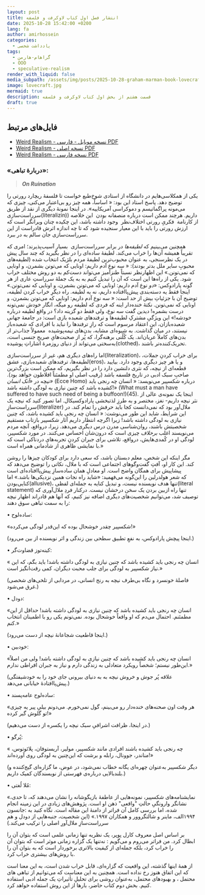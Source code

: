 ```yaml
---
layout: post
title: انتشار فصل اول کتاب لاوکرفت و فلسفه
date: 2025-10-28 15:42:00 +0200
lang: fa
author: amirhossein
categories:
  - یادداشت شخصی
tags:
  - گراهام-هارمن
  - OOO
  - speculative-realism
render_with_liquid: false
media_subpath: /assets/img/posts/2025-10-28-graham-marman-book-lovecraft
image: lovecraft.jpg
mermaid: true
description: قسمت هشتم از بخش اول کتاب لاوکرفت و فلسفه
draft: true
---
```



## فایل‌های مرتبط

- [Weird Realism - نسخه موبایل - فارسی PDF](assets/pdf/2025-10-28-graham-marman-book-lovecraft/mobile-version.pdf)
- [Weird Realism - نسخه اصلی PDF](assets/pdf/2025-10-28-graham-marman-book-lovecraft/Weird-Realism-Lovecraft-and-Philosophy.pdf)
- [Weird Realism - نسخه فارسی PDF](assets/pdf/2025-10-28-graham-marman-book-lovecraft/Weird-Realism-Lovecraft-and-Philosophy-persion.pdf)


###  «دربارۀ تباهی»:

> _**On Ruination**_

یکی از همکلاسی‌هایم در دانشگاه از استادی شوخ‌طبع خواست تا فلسفۀ ریچارد رورتی را توضیح دهد. پاسخ استاد این بود: « اساساً، همه چیز رو بی‌اعتبار می‌کنی، چیزی که می‌مونه پراگماتیسم و دموکراسی آمریکاییه». در اینجا نمونۀ‌ دیگری از نقد از طریق سرراست‌سازی(literalizin)) داریم. هرچند ممکن است درباره منصفانه بودن  این خلاصه از کارنامة  فکریِ رورتی اختلاف‌نظر  وجود داشته باشد، این چکیده چنان ویرانگر است که ارزش رورتی را باید با این معیار سنجیده شود که تا چه اندازه اثرش قادراست از این سرراست‌سازی جان سالم به در ببرد.

همچنین می‌بینیم که _لطیفه‌ها_ در برابر سرراست‌سازی  بسیار آسیب‌پذیرند؛ امری که تقریباً همیشه آن‌ها را خراب می‌کند. لطیفۀ‌ ساده‌ای را در نظر بگیرید که چند سال پیش در یک نظرسنجی‌، به عنوان محبوب‌ترین لطیفۀ مردم بلژیک انتخاب شده (لطیفه‌های محبوبِ سایر ملل بدتر بودند): « سه نوع آدم داریم: اونایی که می‌تونن بشمرن، و اونایی که نمی‌تونن.» این اظهارنظر نسبتاً طنزآمیز می‌تواند دست‌کم به دو روش مختلف خراب شود. یکی از راه‌ها این است که آن را تبدیل کنیم به به یک جملۀ سرراستِ عاری از هر گونه پارادوکس: «_دو_ نوع آدم داریم: اونایی که می‌تونن بشمرن، و اونایی که نمی‌تونن.» اینجا فقط یه دسته‌بندی پیش‌پاافتاده داریم، نه یه لطیفه. راه دیگرِ خراب کردن لطیفه، توضیح آن با جزئیاتِ بیش از حد است: « سه نوع آدم داریم: اونایی که می‌تونن بشمرن، و اونایی که نمی‌تونن. نکتۀ خنده‌دار اینه که فردی که لطیفه رو میگه، انگار خودش نمی‌تونه درست بشمره! دیدین گفت سه نوع، ولی فقط دو گزینه داد؟ در واقع لطیفه درباره خودشه!» این ویژگیِ مشترکِ لطیفه‌ها و ترفندهای شعبده بازی است: در جامعۀ جهانی شعبده‌بازان، این اعتقاد مرسوم است که رازِ ترفندها را نباید با افرادی که شعبده‌باز نیستند، در میان گذاشت. به شیوه‌ای مشابه، بدن‌های نیمه‌پوشیده  معمولاً جذاب‌تر از بدن‌های کاملاً عریان‌اند. یک کُلُنی برهنه‌‌گرا، که پُر از صحبت‌هایِ صریحِ جنسی است، به‌سختی می‌تواند از دنیای روزمرۀ اشاراتِ پوشیده(clothed)، تحریک‌کننده‌تر باشند.

اما راه‌های دیگری هم، غیر از سرراست‌سازی(literalization)، برای خراب کردنِ جملات، لطیفه‌ها، ترفندهای شعبده‌بازی، عشق(eros)، و یا هر چیز دیگری وجود دارد. بیایید قطعه‌ای از نیچه، که نثری دلنشین دارد را در نظر بگیریم، که ممکن است بزرگ‌ترین صاحبِ سبک ادبی در تاریخ فلسفه باشد (رقیب اصلی او مطمئناً افلاطون خواهد بود). نیچه در _«آنک انسان»_ (Ecce Homo) درباره شکسپیر می‌نویسد: « انسان چه رنجی باید کشیده باشد که چنین نیازی به لودگی داشته باشد!» (What must a man have suffered to have such need of being a buffoon!)(45). اینجا یک نمونه‌ی عالی از نثر نیچه داریم- نغز، مختصر و به طرزِ لذتبخشی پارادوکسیکال. اما تصور کنید که نیچه یک سرراست‌سازِ(literalizer) ملال‌آور بود که نمی‌دانست کجا باید حرفش را تمام کند. در این شرایط، شاید این طور می‌نوشت: « انسان چه رنجی باید کشیده باشد، که چنین نیازی به لودگی داشته باشد! زیرا اگرچه انتظار داریم آثار شکسپیر بازتاب مستقیم شخصیتش باشند، روان‌شناسی مدرن درس دیگری می‌دهد. زیرا، درواقع، آنچه مردم می‌نویسند اغلب _برخلاف_ چیزی است که درون‌شان احساس می‌کنند. در مورد شکسپیر، لودگی او در کُمدی‌هایش، درواقع، تلاشی برای جبران کردنِ تجربه‌هایِ دردناکی است که با نمایشی ظاهری از شادمانی همراه است.»

مگر اینکه این شخص، معلم دبستان باشد، که سعی دارد برای کودکان چیزها را روشن کند. این کار او، آفتِ گفت‌وگوهای اجتماعی است که با ملال، نکاتی را توضیح می‌دهد که پیشاپیش برای همگان واضح است. او معادلِ همان ساده‌سازِ پیش‌پاافتاده‌‌ای است که شعر هولدرلین را این‌گونه می‌فهمید: «شاید راه نجات همین نزدیکی‌ها باشد.» اما کنایی‌بودن(allusive)، تنها هدف نویسنده نیست، و تبدیل کنایه‌ به جمله‌ای لفظی(literal statement) تنها راه ازبین بردن یک سخن درخشان نیست. درکنار فردِ ملال‌آوری که توصیف شد، می‌توانیم شخصیت‌های دیگری اضافه نیز کنیم، که آنها هم قادراند اظهار نیچه را به سمت تباهی سوق دهند:

• ساده‌لوح:

«شکسپیر چقدر خوشحال بوده که این‌قدر لودگی می‌کرده!»

(اینجا پیچش پارادوکس، به نفعِ تطبیق سطحی بین زندگی و اثر نویسنده از بین می‌رود.)

• کینه‌توز قضاوت‌گر:

« انسان چه رنجی باید کشیده باشد که چنین نیازی به لودگی داشته باشد! باید بگم، که این نیاز شکسپیر به لودگی برای جلب محبت دیگران، کمی رقت‌انگیز است.»

(فاصلۀ خونسرد و نگاه بی‌طرف نیچه به رنج انسانی، در مردابی از تلخی‌‌های شخصی غرق می‌شود.)

• دو‌دل:

«انسان چه رنجی باید کشیده باشد که چنین نیازی به لودگی داشته باشد! حداقل از این مطمئنم. احتمال می‌دم که او واقعاً خوشحال بوده. نمی‌تونم یکی رو با اطمینان انتخاب کنم.»

(اینجا قاطعیت شجاعانۀ نیچه از دست می‌رود.)

• خودبین:

«انسان چه رنجی باید کشیده باشد که چنین نیازی به لودگی داشته باشد! ولی من اصلاً این‌طور نیستم؛ شخصاً رویکرد متعادلی به زندگی دارم و نیاز به جبران افراطی ندارم.»

(علاقه پُر جوش و خروش نیچه به به دنیای بیرونی جای خود را به خودشیفتگی پیش‌پاافتادۀ خیابانی می‌دهد.)

• ساده‌لوح عامه‌پسند:

«هر وقت اون صحنه‌های خنده‌دار رو می‌بینم، گول نمی‌خورم. می‌دونم بیلیِ پیر یه چیزی تو گلوش گیر کرده!»

(در اینجا، ظرافت اشرافیِ سبک نیچه را یکسره از دست می‌دهیم.)

• پُرگو:

« چه رنجی باید کشیده باشند افرادی مانند شکسپیر، مولیر، آریستوفان، پلائوتوس، مناندر، جوونال، رابله و برشت که این‌چنین به لودگی روی آورده‌اند!»

(دیگر شکسپیر به‌عنوان چهره‌ای یگانه خطاب نمی‌شود، در عوض، ما گزاره‌ای گیج‌کننده و بلندبالایی درباره‌ی فهرستی از نویسندگان کمیک داریم.)

• مُلا لُغتی:

«نمایشنامه‌های شکسپیر، نمونه‌هایی از عاطفۀ بازیگوشانه را نشان می‌دهند که، تا حدی، نشانگر وارونگیِ حالتِ "واقعی" ذهن او است. پژوهش‌های زیادی در این زمینه انجام شده، اما بررسی کامل آن فراتر از دامنۀ این مقاله است. نگاه کنید به :جانسون ۱۹۹۴الف، ماینر و شالتگروور و همکاران ۱۹۹۷.» (این شخصیت، جنبه‌هایی از دودل و هم سرراست‌سازِ ملال‌آورِ اصلی را ترکیب می‌کند.)

بر اساس اصل معروف کارل پوپر، یک نظریه‌ تنها زمانی علمی است که بتوان آن را ابطال کرد. من فراتر می‌روم و می‌گویم : نه‌تنها یک گزاره‌ زمانی موثر است که بتوان آن را خراب کرد، بلکه جمله‌ای از کیفیت بالاتری برخوردار است که به بتوان آن را با روش‌های بیشتری خراب کرد.

از همۀ اینها گذشته، این واقعیت که گزاره‌ای، قابل خراب شدن است، به این معنا است که این اتفاق هنوز رخ نداده است. همچنین به این معناست که می‌توانیم از تباهی ‌های محتمل ، و بهبود‌های محتمل، به‌عنوان روشی برای تحلیلِ تأثیراتِ یک جمله ادبی استفاده کنیم. بخش دوم کتاب حاضر، بارها از این روش استفاده خواهد کرد.
